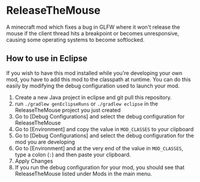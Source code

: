 # ReleaseTheMouse
A minecraft mod which fixes a bug in GLFW where it won't release the mouse if the client thread hits a breakpoint or becomes unresponsive, causing some operating systems to become softlocked.

## How to use in Eclipse
If you wish to have this mod installed while you're developing your own mod, you have to add this mod to the classpath at runtime. You can do this easily by modifying the debug configuration used to launch your mod.

1. Create a new Java project in eclipse and git pull this repository.
2. run `./gradlew genEclipseRuns` or `./gradlew eclipse` in the ReleaseTheMouse project you just created
3. Go to [Debug Configurations] and select the debug configuration for ReleaseTheMouse
4. Go to [Environment] and copy the value in `MOD_CLASSES` to your clipboard
5. Go to [Debug Configurations] and select the debug configuration for the mod you are developing
6. Go to [Environment] and at the very end of the value in `MOD_CLASSES`, type a colon (`:`) and then paste your clipboard.
7. Apply Changes
8. If you run the debug configuration for your mod, you should see that ReleaseTheMouse listed under Mods in the main menu.
